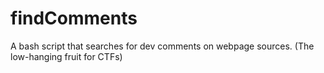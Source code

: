 # findComments
A bash script that searches for dev comments on webpage sources. (The low-hanging fruit for CTFs) 

